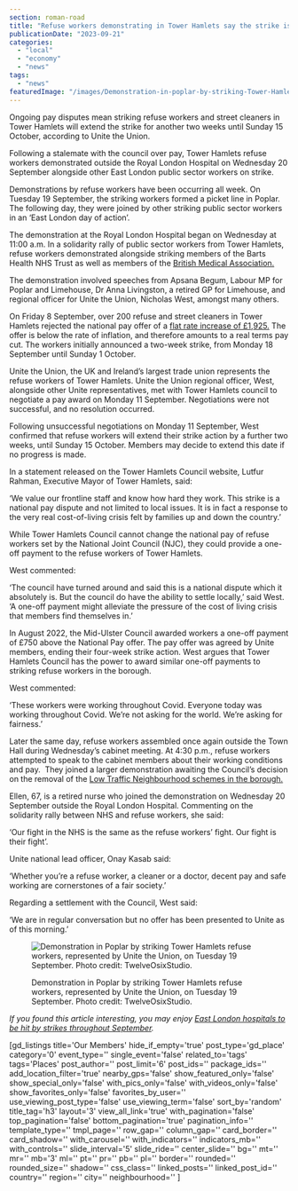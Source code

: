 ```yaml
---
section: roman-road
title: "Refuse workers demonstrating in Tower Hamlets say the strike is extended by two weeks"
publicationDate: "2023-09-21"
categories: 
  - "local"
  - "economy"
  - "news"
tags: 
  - "news"
featuredImage: "/images/Demonstration-in-poplar-by-striking-Tower-Hamlets-refuse-workers.jpg"
---
```


Ongoing pay disputes mean striking refuse workers and street cleaners in Tower Hamlets will extend the strike for another two weeks until Sunday 15 October, according to Unite the Union.

Following a stalemate with the council over pay, Tower Hamlets refuse workers demonstrated outside the Royal London Hospital on Wednesday 20 September alongside other East London public sector workers on strike.

Demonstrations by refuse workers have been occurring all week. On Tuesday 19 September, the striking workers formed a picket line in Poplar. The following day, they were joined by other striking public sector workers in an ‘East London day of action’. 

The demonstration at the Royal London Hospital began on Wednesday at 11:00 a.m. In a solidarity rally of public sector workers from Tower Hamlets, refuse workers demonstrated alongside striking members of the Barts Health NHS Trust as well as members of the [British Medical Association.](https://romanroadlondon.com/nhs-health-service-strike-september-2023-tower-hamlets/)

The demonstration involved speeches from Apsana Begum, Labour MP for Poplar and Limehouse, Dr Anna Livingston, a retired GP for Limehouse, and regional officer for Unite the Union, Nicholas West, amongst many others.  

On Friday 8 September, over 200 refuse and street cleaners in Tower Hamlets rejected the national pay offer of a [flat rate increase of £1,925.](https://romanroadlondon.com/refuse-workers-street-cleaners-strike-pay-september-2023-tower-hamlets/) The offer is below the rate of inflation, and therefore amounts to a real terms pay cut. The workers initially announced a two-week strike, from Monday 18 September until Sunday 1 October.

Unite the Union, the UK and Ireland’s largest trade union represents the refuse workers of Tower Hamlets. Unite the Union regional officer, West, alongside other Unite representatives, met with Tower Hamlets council to negotiate a pay award on Monday 11 September. Negotiations were not successful, and no resolution occurred. 

Following unsuccessful negotiations on Monday 11 September, West confirmed that refuse workers will extend their strike action by a further two weeks, until Sunday 15 October. Members may decide to extend this date if no progress is made. 

In a statement released on the Tower Hamlets Council website, Lutfur Rahman, Executive Mayor of Tower Hamlets, said: 

‘We value our frontline staff and know how hard they work. This strike is a national pay dispute and not limited to local issues. It is in fact a response to the very real cost-of-living crisis felt by families up and down the country.’

While Tower Hamlets Council cannot change the national pay of refuse workers set by the National Joint Council (NJC), they could provide a one-off payment to the refuse workers of Tower Hamlets. 

West commented:

‘The council have turned around and said this is a national dispute which it absolutely is. But the council do have the ability to settle locally,’ said West. ‘A one-off payment might alleviate the pressure of the cost of living crisis that members find themselves in.’

In August 2022, the Mid-Ulster Council awarded workers a one-off payment of £750 above the National Pay offer. The pay offer was agreed by Unite members, ending their four-week strike action. West argues that Tower Hamlets Council has the power to award similar one-off payments to striking refuse workers in the borough.

West commented: 

‘These workers were working throughout Covid. Everyone today was working throughout Covid. We’re not asking for the world. We’re asking for fairness.’

Later the same day, refuse workers assembled once again outside the Town Hall during Wednesday’s cabinet meeting. At 4:30 p.m., refuse workers attempted to speak to the cabinet members about their working conditions and pay.  They joined a larger demonstration awaiting the Council’s decision on the removal of the [Low Traffic Neighbourhood schemes in the borough.](https://www.bbc.co.uk/news/uk-england-london-66872320)

Ellen, 67, is a retired nurse who joined the demonstration on Wednesday 20 September outside the Royal London Hospital. Commenting on the solidarity rally between NHS and refuse workers, she said: 

‘Our fight in the NHS is the same as the refuse workers’ fight. Our fight is their fight’. 

Unite national lead officer, Onay Kasab said:

‘Whether you’re a refuse worker, a cleaner or a doctor, decent pay and safe working are cornerstones of a fair society.’

Regarding a settlement with the Council, West said: 

‘We are in regular conversation but no offer has been presented to Unite as of this morning.’

<figure>

![Demonstration in Poplar by striking Tower Hamlets refuse workers, represented by Unite the Union, on Tuesday 19 September. Photo credit: TwelveOsixStudio.](/images/Strike-action-in-Poplar-by-Tower-Hamlets-refuse-workers-1024x683.jpg)

<figcaption>

Demonstration in Poplar by striking Tower Hamlets refuse workers, represented by Unite the Union, on Tuesday 19 September. Photo credit: TwelveOsixStudio.

</figcaption>

</figure>

_If you found this article interesting, you may enjoy_ [_East London hospitals to be hit by strikes throughout September_](https://romanroadlondon.com/nhs-health-service-strike-september-2023-tower-hamlets/)_._ 

\[gd\_listings title='Our Members' hide\_if\_empty='true' post\_type='gd\_place' category='0' event\_type='' single\_event='false' related\_to='tags' tags='Places' post\_author='' post\_limit='6' post\_ids='' package\_ids='' add\_location\_filter='true' nearby\_gps='false' show\_featured\_only='false' show\_special\_only='false' with\_pics\_only='false' with\_videos\_only='false' show\_favorites\_only='false' favorites\_by\_user='' use\_viewing\_post\_type='false' use\_viewing\_term='false' sort\_by='random' title\_tag='h3' layout='3' view\_all\_link='true' with\_pagination='false' top\_pagination='false' bottom\_pagination='true' pagination\_info='' template\_type='' tmpl\_page='' row\_gap='' column\_gap='' card\_border='' card\_shadow='' with\_carousel='' with\_indicators='' indicators\_mb='' with\_controls='' slide\_interval='5' slide\_ride='' center\_slide='' bg='' mt='' mr='' mb='3' ml='' pt='' pr='' pb='' pl='' border='' rounded='' rounded\_size='' shadow='' css\_class='' linked\_posts='' linked\_post\_id='' country='' region='' city='' neighbourhood='' \]
